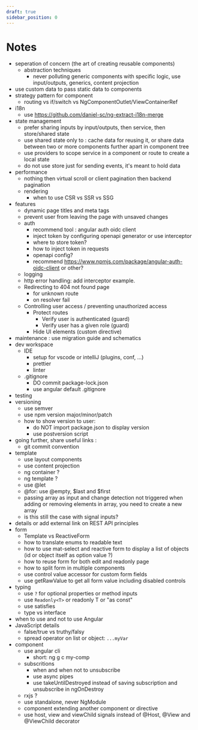 ```yaml
---
draft: true
sidebar_position: 0
---
```

# Notes
- seperation of concern (the art of creating reusable components)
    - abstraction techniques
        - never polluting generic components with specific logic, use input/outputs, generics, content projection
- use custom data to pass static data to components
- strategy pattern for component
    - routing vs if/switch vs NgComponentOutlet/ViewContainerRef
- i18n
    - use https://github.com/daniel-sc/ng-extract-i18n-merge
- state management
    - prefer sharing inputs by input/outputs, then service, then store/shared state
    - use shared state only to : cache data for reusing it, or share data between two or more components further apart in component tree
    - use providers to scope service in a component or route to create a local state
    - do not use store just for sending events, it's meant to hold data
- performance
    - nothing then virtual scroll or client pagination then backend pagination
    - rendering
        - when to use CSR vs SSR vs SSG
- features 
    - dynamic page titles and meta tags
    - prevent user from leaving the page with unsaved changes
    - auth
        - recommend tool : angular auth oidc client
        - inject token by configuring openapi generator or use interceptor
        - where to store token?
        - how to inject token in requests
        - openapi config?
        - recommend https://www.npmjs.com/package/angular-auth-oidc-client or other?
    - logging
    - http error handling: add interceptor example.
    - Redirecting to 404 not found page
        - for unknown route
        - on resolver fail
    - Controlling user access / preventing unauthorized access
        - Protect routes
            - Verify user is authenticated (guard) 
            - Verify user has a given role (guard)
        - Hide UI elements (custom directive)
- maintenance : use migration guide and schematics
- dev workspace
    - IDE
        - setup for vscode or intelliJ (plugins, conf, ...)
        - prettier
        - linter
    - .gitignore
        - DO commit package-lock.json
        - use angular default .gitignore
- testing
- versioning
    - use semver
    - use npm version major/minor/patch
    - how to show version to user:
        - do NOT import package.json to display version
        - use postversion script
- going further, share useful links :
    - git commit convention
- template
    - use layout components
    - use content projection
    - ng container ?
    - ng template ?
    - use @let
    - @for: use @empty, $last and $first
    - passing array as input and change detection not triggered when adding or removing elements in array, you need to create a new array
    - is this still the case with signal inputs?
- details or add external link on REST API principles
- form
    - Template vs ReactiveForm
    - how to translate enums to readable text
    - how to use mat-select and reactive form to display a list of objects (id or object itself as option value ?)
    - how to reuse form for both edit and readonly page
    - how to split form in multiple components
    - use control value accessor for custom form fields
    - use getRawValue to get all form value including disabled controls
- typing
    - use `?` for optional properties or method inputs
    - use `Readonly<T>` or readonly T or "as const"
    - use satisfies
    - type vs interface
- when to use and not to use Angular
- JavaScript details
    - false/true vs truthy/falsy
    - spread operator on list or object: `...myVar`
- component
    - use angular cli
        - short: ng g c my-comp
    - subscritions
        - when and when not to unsubscribe
        - use async pipes
        - use takeUntilDestroyed instead of saving subscription and unsubscribe in ngOnDestroy
    - rxjs ?
    - use standalone, never NgModule
    - component extending another component or directive
    - use host, view and viewChild signals instead of @Host, @View and @ViewChild decorator